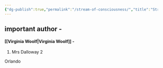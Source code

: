 ```yaml
---
{"dg-publish":true,"permalink":"/stream-of-consciousness/","title":"Stream of Consciousness","tags":["english"],"created":"","updated":""}
---
```




## important author - 
#### [[Virginia Woolf\|Virginia Woolf]] - 
1. Mrs Dalloway
2


Orlando					